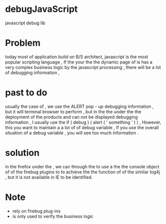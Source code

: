 debugJavaScript
===============

javascript debug lib

Problem
==========
today most of application build on B/S architect, javascript is the most popular scripting language , 
If the your the the dynamic page of is has a very complex business logic by the javascript processing , 
there will be a lot of debugging information ,

past to do
==========
usually the case of , we use the ALERT pop - up debugging information , 
but it will terminal browser to perform , but in the the under the the deployment of the products and can not be displayed debugging information , 
I usually use the if ( debug ) ( alert ( ' something ' ) ) , However, this you want to maintain a a lot of of debug variable ,
If you use the overall situation of a debug variable , you will see too much information . 

solution
==========
in the firefox under the , we can through the to use a the the console object of of the firebug plugins 
to to achieve the the function of of the similar log4j , but it is not available in IE to be identified.

Note
==========
- rely on firebug plug-ins 
- is only used to verify the business logic

